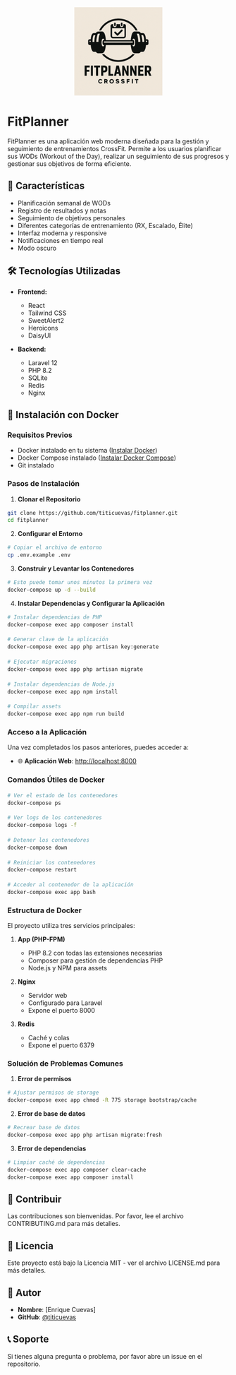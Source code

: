 <div align="center">
  <img src="public/images/fitplanner-logo.png" alt="FitPlanner Logo" width="200"/>
</div>

# FitPlanner

FitPlanner es una aplicación web moderna diseñada para la gestión y seguimiento de entrenamientos CrossFit. Permite a los usuarios planificar sus WODs (Workout of the Day), realizar un seguimiento de sus progresos y gestionar sus objetivos de forma eficiente.

## 🚀 Características

- Planificación semanal de WODs
- Registro de resultados y notas
- Seguimiento de objetivos personales
- Diferentes categorías de entrenamiento (RX, Escalado, Élite)
- Interfaz moderna y responsive
- Notificaciones en tiempo real
- Modo oscuro

## 🛠️ Tecnologías Utilizadas

- **Frontend:**
  - React
  - Tailwind CSS
  - SweetAlert2
  - Heroicons
  - DaisyUI

- **Backend:**
  - Laravel 12
  - PHP 8.2
  - SQLite
  - Redis
  - Nginx

## 🐳 Instalación con Docker

### Requisitos Previos
- Docker instalado en tu sistema ([Instalar Docker](https://docs.docker.com/get-docker/))
- Docker Compose instalado ([Instalar Docker Compose](https://docs.docker.com/compose/install/))
- Git instalado

### Pasos de Instalación

1. **Clonar el Repositorio**
```bash
git clone https://github.com/titicuevas/fitplanner.git
cd fitplanner
```

2. **Configurar el Entorno**
```bash
# Copiar el archivo de entorno
cp .env.example .env
```

3. **Construir y Levantar los Contenedores**
```bash
# Esto puede tomar unos minutos la primera vez
docker-compose up -d --build
```

4. **Instalar Dependencias y Configurar la Aplicación**
```bash
# Instalar dependencias de PHP
docker-compose exec app composer install

# Generar clave de la aplicación
docker-compose exec app php artisan key:generate

# Ejecutar migraciones
docker-compose exec app php artisan migrate

# Instalar dependencias de Node.js
docker-compose exec app npm install

# Compilar assets
docker-compose exec app npm run build
```

### Acceso a la Aplicación

Una vez completados los pasos anteriores, puedes acceder a:
- 🌐 **Aplicación Web**: [http://localhost:8000](http://localhost:8000)

### Comandos Útiles de Docker

```bash
# Ver el estado de los contenedores
docker-compose ps

# Ver logs de los contenedores
docker-compose logs -f

# Detener los contenedores
docker-compose down

# Reiniciar los contenedores
docker-compose restart

# Acceder al contenedor de la aplicación
docker-compose exec app bash
```

### Estructura de Docker

El proyecto utiliza tres servicios principales:

1. **App (PHP-FPM)**
   - PHP 8.2 con todas las extensiones necesarias
   - Composer para gestión de dependencias PHP
   - Node.js y NPM para assets

2. **Nginx**
   - Servidor web
   - Configurado para Laravel
   - Expone el puerto 8000

3. **Redis**
   - Caché y colas
   - Expone el puerto 6379

### Solución de Problemas Comunes

1. **Error de permisos**
```bash
# Ajustar permisos de storage
docker-compose exec app chmod -R 775 storage bootstrap/cache
```

2. **Error de base de datos**
```bash
# Recrear base de datos
docker-compose exec app php artisan migrate:fresh
```

3. **Error de dependencias**
```bash
# Limpiar caché de dependencias
docker-compose exec app composer clear-cache
docker-compose exec app composer install
```

## 🤝 Contribuir

Las contribuciones son bienvenidas. Por favor, lee el archivo CONTRIBUTING.md para más detalles.

## 📝 Licencia

Este proyecto está bajo la Licencia MIT - ver el archivo LICENSE.md para más detalles.

## 👥 Autor

- **Nombre**: [Enrique Cuevas]
- **GitHub**: [@titicuevas](https://github.com/titicuevas)

## 📞 Soporte

Si tienes alguna pregunta o problema, por favor abre un issue en el repositorio.
